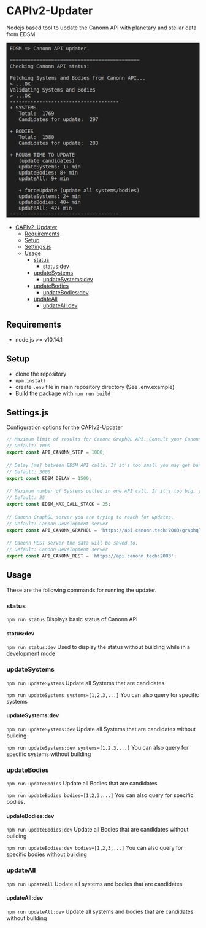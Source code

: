 # CAPIv2-Updater

Nodejs based tool to update the Canonn API with planetary and stellar data from EDSM

![CAPIv2-Updater](images/preview.png)

<!-- TOC -->

- [CAPIv2-Updater](#capiv2-updater)
    - [Requirements](#requirements)
    - [Setup](#setup)
    - [Settings.js](#settingsjs)
    - [Usage](#usage)
        - [status](#status)
            - [status:dev](#statusdev)
        - [updateSystems](#updatesystems)
            - [updateSystems:dev](#updatesystemsdev)
        - [updateBodies](#updatebodies)
            - [updateBodies:dev](#updatebodiesdev)
        - [updateAll](#updateall)
            - [updateAll:dev](#updatealldev)

<!-- /TOC -->

## Requirements

- node.js >= v10.14.1

## Setup

- clone the repository
- `npm install`
- create `.env` file in main repository directory (See .env.example)
- Build the package with `npm run build`

## Settings.js

Configuration options for the CAPIv2-Updater

```javascript
// Maximum limit of results for Canonn GraphQL API. Consult your Canonn API admin for more information.
// Default: 1000
export const API_CANONN_STEP = 1000; 

// Delay [ms] between EDSM API calls. If it's too small you may get banned from EDSM.
// Default: 3000
export const EDSM_DELAY = 1500;

// Maximum number of Systems pulled in one API call. If it's too big, you may get banned from EDSM.
// Default: 25
export const EDSM_MAX_CALL_STACK = 25;

// Canonn GraphQL server you are trying to reach for updates.
// Default: Canonn Development server
export const API_CANONN_GRAPHQL = 'https://api.canonn.tech:2083/graphql';

// Canonn REST server the data will be saved to.
// Default: Canonn Development server
export const API_CANONN_REST = 'https://api.canonn.tech:2083';
```

## Usage

These are the following commands for running the updater.

### status

`npm run status`
Displays basic status of Canonn API

#### status:dev

`npm run status:dev`
Used to display the status without building while in a development mode

### updateSystems

`npm run updateSystems`
Update all Systems that are candidates

`npm run updateSystems systems=[1,2,3,...]`
You can also query for specific systems

#### updateSystems:dev

`npm run updateSystems:dev`
Update all Systems that are candidates without building

`npm run updateSystems:dev systems=[1,2,3,...]`
You can also query for specific systems without building

### updateBodies

`npm run updateBodies`
Update all Bodies that are candidates

`npm run updateBodies bodies=[1,2,3,...]`
You can also query for specific bodies.

#### updateBodies:dev

`npm run updateBodies:dev`
Update all Bodies that are candidates without building

`npm run updateBodies:dev bodies=[1,2,3,...]`
You can also query for specific bodies without building

### updateAll

`npm run updateAll`
Update all systems and bodies that are candidates

#### updateAll:dev

`npm run updateAll:dev`
Update all systems and bodies that are candidates without building
